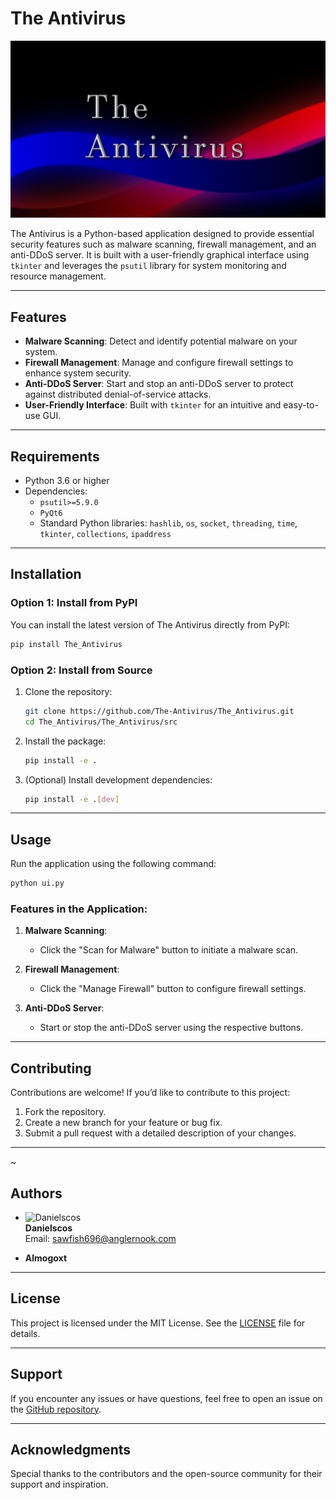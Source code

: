 # The Antivirus

![Antivirus Logo](images/Untitled-1-01.png)

The Antivirus is a Python-based application designed to provide essential security features such as malware scanning, firewall management, and an anti-DDoS server. It is built with a user-friendly graphical interface using `tkinter` and leverages the `psutil` library for system monitoring and resource management.

---

## Features
- **Malware Scanning**: Detect and identify potential malware on your system.
- **Firewall Management**: Manage and configure firewall settings to enhance system security.
- **Anti-DDoS Server**: Start and stop an anti-DDoS server to protect against distributed denial-of-service attacks.
- **User-Friendly Interface**: Built with `tkinter` for an intuitive and easy-to-use GUI.

---

## Requirements
- Python 3.6 or higher
- Dependencies:
  - `psutil>=5.9.0`
  - `PyQt6`
  - Standard Python libraries: `hashlib`, `os`, `socket`, `threading`, `time`, `tkinter`, `collections`, `ipaddress`

---

## Installation

### Option 1: Install from PyPI
You can install the latest version of The Antivirus directly from PyPI:
```bash
pip install The_Antivirus
```

### Option 2: Install from Source
1. Clone the repository:
   ```bash
   git clone https://github.com/The-Antivirus/The_Antivirus.git
   cd The_Antivirus/The_Antivirus/src
   ```

2. Install the package:
   ```bash
   pip install -e .
   ```

3. (Optional) Install development dependencies:
   ```bash
   pip install -e .[dev]
   ```

---

## Usage
Run the application using the following command:
```bash
python ui.py
```

### Features in the Application:
1. **Malware Scanning**:
   - Click the "Scan for Malware" button to initiate a malware scan.

2. **Firewall Management**:
   - Click the "Manage Firewall" button to configure firewall settings.

3. **Anti-DDoS Server**:
   - Start or stop the anti-DDoS server using the respective buttons.

---

## Contributing
Contributions are welcome! If you’d like to contribute to this project:
1. Fork the repository.
2. Create a new branch for your feature or bug fix.
3. Submit a pull request with a detailed description of your changes.

---
~
## Authors
- ![Danielscos](https://www.gravatar.com/avatar/2bc553781cecd02a316c59729e84e33e?s=100)  
  **Danielscos**  
  Email: [sawfish696@anglernook.com](mailto:sawfish696@anglernook.com)  

- **Almogoxt**

---

## License
This project is licensed under the MIT License. See the [LICENSE](LICENSE) file for details.

---

## Support
If you encounter any issues or have questions, feel free to open an issue on the [GitHub repository](https://github.com/The-Antivirus/The_Antivirus/issues).

---

## Acknowledgments
Special thanks to the contributors and the open-source community for their support and inspiration.

